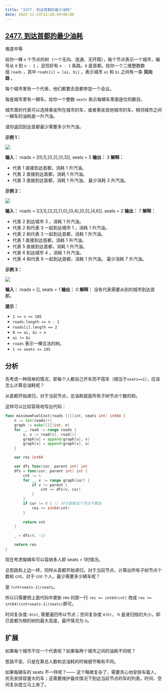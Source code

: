```yaml
---
title: "2477. 到达首都的最少油耗"
date: 2022-11-23T12:20:59+08:00
---
```


## [2477. 到达首都的最少油耗](https://leetcode.cn/problems/minimum-fuel-cost-to-report-to-the-capital/)

难度中等

给你一棵 `n` 个节点的树（一个无向、连通、无环图），每个节点表示一个城市，编号从 `0` 到 `n - 1` ，且恰好有 `n - 1` 条路。`0` 是首都。给你一个二维整数数组 `roads` ，其中 `roads[i] = [ai, bi]` ，表示城市 `ai` 和 `bi` 之间有一条 **双向路** 。

每个城市里有一个代表，他们都要去首都参加一个会议。

每座城市里有一辆车。给你一个整数 `seats` 表示每辆车里面座位的数目。

城市里的代表可以选择乘坐所在城市的车，或者乘坐其他城市的车。相邻城市之间一辆车的油耗是一升汽油。

请你返回到达首都最少需要多少升汽油。

**示例 1：**

![](https://assets.leetcode.com/uploads/2022/09/22/a4c380025e3ff0c379525e96a7d63a3.png)

**输入：** roads = [[0,1],[0,2],[0,3]], seats = 5
**输出：** 3
**解释：**

- 代表 1 直接到达首都，消耗 1 升汽油。
- 代表 2 直接到达首都，消耗 1 升汽油。
- 代表 3 直接到达首都，消耗 1 升汽油。
  最少消耗 3 升汽油。

**示例 2：**

![](https://assets.leetcode.com/uploads/2022/11/16/2.png)

**输入：** roads = [[3,1],[3,2],[1,0],[0,4],[0,5],[4,6]], seats = 2
**输出：** 7
**解释：**

- 代表 2 到达城市 3 ，消耗 1 升汽油。
- 代表 2 和代表 3 一起到达城市 1 ，消耗 1 升汽油。
- 代表 2 和代表 3 一起到达首都，消耗 1 升汽油。
- 代表 1 直接到达首都，消耗 1 升汽油。
- 代表 5 直接到达首都，消耗 1 升汽油。
- 代表 6 到达城市 4 ，消耗 1 升汽油。
- 代表 4 和代表 6 一起到达首都，消耗 1 升汽油。
  最少消耗 7 升汽油。

**示例 3：**

![](https://assets.leetcode.com/uploads/2022/09/27/efcf7f7be6830b8763639cfd01b690a.png)

**输入：** roads = [], seats = 1
**输出：** 0
**解释：** 没有代表需要从别的城市到达首都。

**提示：**

- `1 <= n <= 105`
- `roads.length == n - 1`
- `roads[i].length == 2`
- `0 <= ai, bi < n`
- `ai != bi`
- `roads` 表示一棵合法的树。
- `1 <= seats <= 105`

## 分析

先考虑一种简单的情况，即每个人都自己开车而不搭车（相当于`seats==1`），应该怎么计算总油耗呢？

从首都开始递归，对于当前节点，总油耗就是所有子树节点个数的和。

这样可以比较容易地写出代码：

```go
func minimumFuelCost(roads [][]int, seats int) int64 {
    n := len(roads)+1
    graph := make([][]int, n)
    for _, road := range roads {
        u, v := road[0], road[1]
        graph[u] = append(graph[u], v)
        graph[v] = append(graph[v], u)
    }

    var res int64

    var dfs func(cur, parent int) int
    dfs = func(cur, parent int) int {
        cnt := 1
        for _, v := range graph[cur] {
            if v != parent {
                cnt += dfs(v, cur)
            }
        }
        if cur != 0 { // 对于首都这个节点不要加
            res += int64(cnt)
        }
        
        return cnt
    }

    _ = dfs(0, -1)

    return res
}
```

现在考虑每辆车可以容纳多人即 seats > 1的情况。

总思路和上边一样，同样从首都开始递归，对于当前节点，计算出所有子树节点个数和 cnt，对于 cnt  个人，最少需要多少辆车呢？

是 `(cnt+seats-1)/seats`。

所以只需要把上面代码中更新 res 的那一行 `res += int64(cnt)` 改成 `res += int64((cnt+seats-1)/seats)`即可。

时间复杂度: `O(n)`, 需要遍历所以节点；空间复杂度 `O(h)`， h 是递归栈的大小，即已首都为根的树的最大高度，最坏情况为 n。

## 扩展

如果每个城市不仅一个代表呢？如果每两个城市之间的油耗不同呢？

思路不变，只是在算总人数和总油耗的时候细节略有不同。

如果每辆车的 seats 不一样呢？—— 这个略微复杂了，需要贪心地安排车载人，优先安排容量大的车；这需要维护最优情况下到达当前节点的车的列表。时间、空间复杂度立马上来了。
